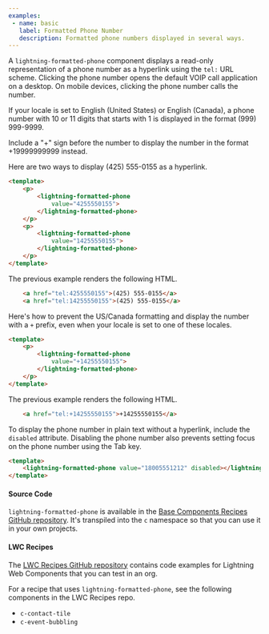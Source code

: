 ```yaml
---
examples:
 - name: basic
   label: Formatted Phone Number
   description: Formatted phone numbers displayed in several ways.
---
```

A `lightning-formatted-phone` component displays a read-only representation of
a phone number as a hyperlink using the `tel:` URL scheme. Clicking the phone
number opens the default VOIP call application on a desktop. On mobile
devices, clicking the phone number calls the number.

If your locale is set to English (United States) or English (Canada), a phone number
with 10 or 11 digits that starts with 1 is displayed in the format (999) 999-9999.

Include a "+" sign before the number to display the number in the format +19999999999 instead.

Here are two ways to display (425) 555-0155 as a hyperlink.

```html
<template>
    <p>
        <lightning-formatted-phone
            value="4255550155">
        </lightning-formatted-phone>
    </p>
    <p>
        <lightning-formatted-phone
            value="14255550155">
        </lightning-formatted-phone>
    </p>
</template>
```

The previous example renders the following HTML.
```html
    <a href="tel:4255550155">(425) 555-0155</a>
    <a href="tel:14255550155">(425) 555-0155</a>
```

Here's how to prevent the US/Canada formatting and display the number with a `+` prefix,
even when your locale is set to one of these locales.

```html
<template>
    <p>
        <lightning-formatted-phone
            value="+14255550155">
        </lightning-formatted-phone>
    </p>
</template>
```

The previous example renders the following HTML.
```html
    <a href="tel:+14255550155">+14255550155</a>
```

To display the phone number in plain text without a hyperlink, include the
`disabled` attribute. Disabling the phone number also prevents setting focus on the phone number using the Tab key.

```html
<template>
    <lightning-formatted-phone value="18005551212" disabled></lightning-formatted-phone>
</template>
 ```
#### Source Code

`lightning-formatted-phone` is available in the [Base Components Recipes GitHub repository](https://github.com/salesforce/base-components-recipes#documentation). It's transpiled into the `c` namespace so that you can use it in your own projects.

#### LWC Recipes

The [LWC Recipes GitHub repository](https://github.com/trailheadapps/lwc-recipes) contains code examples for Lightning Web Components that you can test in an org.

For a recipe that uses `lightning-formatted-phone`, see the following components in the LWC Recipes repo.
 * `c-contact-tile`
 * `c-event-bubbling`
